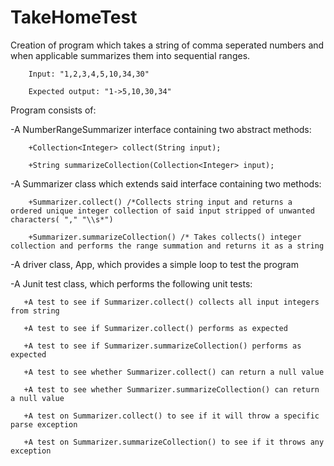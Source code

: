 # TakeHomeTest
Creation of program which takes a string of comma seperated numbers and when applicable summarizes them into sequential ranges.

        Input: "1,2,3,4,5,10,34,30"

        Expected output: "1->5,10,30,34"

Program consists of:

-A NumberRangeSummarizer interface containing two abstract methods:

        +Collection<Integer> collect(String input);
        
        +String summarizeCollection(Collection<Integer> input);

-A Summarizer class which extends said interface containing two methods:
        
        +Summarizer.collect() /*Collects string input and returns a ordered unique integer collection of said input stripped of unwanted characters( "," "\\s*")
        
        +Summarizer.summarizeCollection() /* Takes collects() integer collection and performs the range summation and returns it as a string 
        
-A driver class, App, which provides a simple loop to test the program

-A Junit test class, which performs the following unit tests:
        
       +A test to see if Summarizer.collect() collects all input integers from string
       
       +A test to see if Summarizer.collect() performs as expected
       
       +A test to see if Summarizer.summarizeCollection() performs as expected
        
       +A test to see whether Summarizer.collect() can return a null value
       
       +A test to see whether Summarizer.summarizeCollection() can return a null value
       
       +A test on Summarizer.collect() to see if it will throw a specific parse exception
       
       +A test on Summarizer.summarizeCollection() to see if it throws any exception

